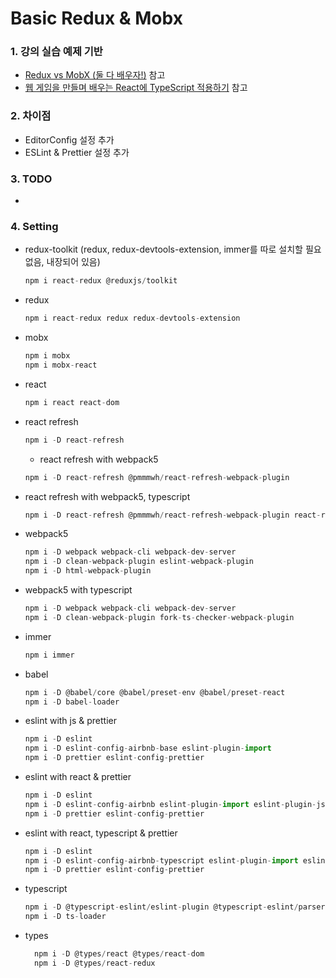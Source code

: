 # Basic Redux & Mobx

### 1. 강의 실습 예제 기반

- [Redux vs MobX (둘 다 배우자!)](https://www.inflearn.com/course/redux-mobx-%EC%83%81%ED%83%9C%EA%B4%80%EB%A6%AC-%EB%8F%84%EA%B5%AC# "Redux vs MobX (둘 다 배우자!)") 참고
- [웹 게임을 만들며 배우는 React에 TypeScript 적용하기](https://www.inflearn.com/course/react-typescript-webgame "웹 게임을 만들며 배우는 React에 TypeScript 적용하기") 참고

### 2. 차이점

- EditorConfig 설정 추가
- ESLint & Prettier 설정 추가

### 3. TODO

-

### 4. Setting

- redux-toolkit (redux, redux-devtools-extension, immer를 따로 설치할 필요 없음, 내장되어 있음)

  ```javascript
  npm i react-redux @reduxjs/toolkit
  ```

- redux

  ```javascript
  npm i react-redux redux redux-devtools-extension
  ```

- mobx

  ```javascript
  npm i mobx
  npm i mobx-react
  ```

- react

  ```javascript
  npm i react react-dom
  ```

- react refresh

  ```javascript
  npm i -D react-refresh
  ```

  - react refresh with webpack5

  ```javascript
  npm i -D react-refresh @pmmmwh/react-refresh-webpack-plugin
  ```

- react refresh with webpack5, typescript

  ```javascript
  npm i -D react-refresh @pmmmwh/react-refresh-webpack-plugin react-refresh-typescript
  ```

- webpack5

  ```javascript
  npm i -D webpack webpack-cli webpack-dev-server
  npm i -D clean-webpack-plugin eslint-webpack-plugin
  npm i -D html-webpack-plugin
  ```

- webpack5 with typescript

  ```javascript
  npm i -D webpack webpack-cli webpack-dev-server
  npm i -D clean-webpack-plugin fork-ts-checker-webpack-plugin
  ```

- immer

  ```javascript
  npm i immer
  ```

- babel

  ```javascript
  npm i -D @babel/core @babel/preset-env @babel/preset-react
  npm i -D babel-loader
  ```

- eslint with js & prettier

  ```javascript
  npm i -D eslint
  npm i -D eslint-config-airbnb-base eslint-plugin-import
  npm i -D prettier eslint-config-prettier
  ```

- eslint with react & prettier

  ```javascript
  npm i -D eslint
  npm i -D eslint-config-airbnb eslint-plugin-import eslint-plugin-jsx-a11y eslint-plugin-react eslint-plugin-react-hooks
  npm i -D prettier eslint-config-prettier
  ```

- eslint with react, typescript & prettier

  ```javascript
  npm i -D eslint
  npm i -D eslint-config-airbnb-typescript eslint-plugin-import eslint-plugin-jsx-a11y eslint-plugin-react eslint-plugin-react-hooks
  npm i -D prettier eslint-config-prettier
  ```

- typescript

  ```javascript
  npm i -D @typescript-eslint/eslint-plugin @typescript-eslint/parser
  npm i -D ts-loader
  ```

- types

  ```javascript
    npm i -D @types/react @types/react-dom
    npm i -D @types/react-redux
  ```
